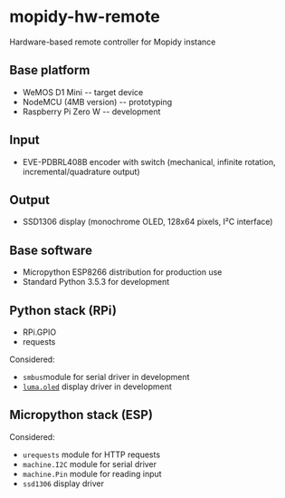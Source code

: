 # mopidy-hw-remote
Hardware-based remote controller for Mopidy instance

## Base platform
* WeMOS D1 Mini -- target device
* NodeMCU (4MB version) -- prototyping 
* Raspberry Pi Zero W -- development

## Input
* EVE-PDBRL408B encoder with switch (mechanical, infinite rotation, incremental/quadrature output)

## Output
* SSD1306 display (monochrome OLED, 128x64 pixels, I²C interface)

## Base software
* Micropython ESP8266 distribution for production use
* Standard Python 3.5.3 for development

## Python stack (RPi)
* RPi.GPIO
* requests

Considered:
* `smbus`module for serial driver in development
* [`luma.oled`](https://github.com/rm-hull/luma.oled/) display driver in development

## Micropython stack (ESP)
Considered:
* `urequests` module for HTTP requests
* `machine.I2C` module for serial driver
* `machine.Pin` module for reading input
* `ssd1306` display driver
